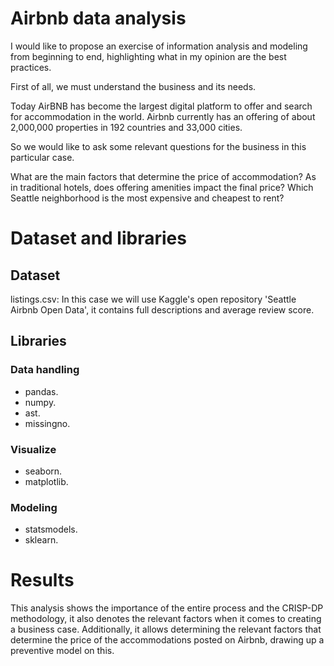 # Airbnb data analysis

I would like to propose an exercise of information analysis and modeling from beginning to end, highlighting what in my opinion are the best practices.

First of all, we must understand the business and its needs.

Today AirBNB has become the largest digital platform to offer and search for accommodation in the world. Airbnb currently has an offering of about 2,000,000 properties in 192 countries and 33,000 cities.

So we would like to ask some relevant questions for the business in this particular case.

What are the main factors that determine the price of accommodation?
As in traditional hotels, does offering amenities impact the final price?
Which Seattle neighborhood is the most expensive and cheapest to rent?

# Dataset and libraries

## Dataset

listings.csv: In this case we will use Kaggle's open repository 'Seattle Airbnb Open Data', it contains full descriptions and average review score.

## Libraries
### Data handling
<ul>
<li>pandas.</li>
<li>numpy.</li>
<li>ast.</li>
<li>missingno.</li>
</ul>

### Visualize

<ul>
<li>seaborn.</li>
<li>matplotlib.</li>
</ul>

### Modeling

<ul>
<li>statsmodels.</li>
<li>sklearn.</li>
</ul>

# Results

This analysis shows the importance of the entire process and the CRISP-DP methodology, it also denotes the relevant factors when it comes to creating a business case. Additionally, it allows determining the relevant factors that determine the price of the accommodations posted on Airbnb, drawing up a preventive model on this.
